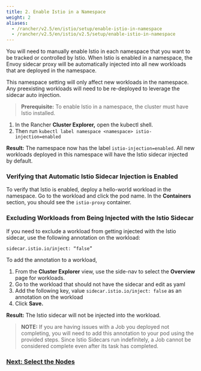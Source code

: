 ```yaml
---
title: 2. Enable Istio in a Namespace
weight: 2
aliases:
  - /rancher/v2.5/en/istio/setup/enable-istio-in-namespace
  - /rancher/v2.5/en/istio/v2.5/setup/enable-istio-in-namespace
---
```


You will need to manually enable Istio in each namespace that you want to be tracked or controlled by Istio. When Istio is enabled in a namespace, the Envoy sidecar proxy will be automatically injected into all new workloads that are deployed in the namespace.

This namespace setting will only affect new workloads in the namespace. Any preexisting workloads will need to be re-deployed to leverage the sidecar auto injection.

> **Prerequisite:** To enable Istio in a namespace, the cluster must have Istio installed.  

1. In the Rancher **Cluster Explorer,** open the kubectl shell.
1. Then run `kubectl label namespace <namespace> istio-injection=enabled`

**Result:** The namespace now has the label `istio-injection=enabled`. All new workloads deployed in this namespace will have the Istio sidecar injected by default.

### Verifying that Automatic Istio Sidecar Injection is Enabled

To verify that Istio is enabled, deploy a hello-world workload in the namespace. Go to the workload and click the pod name. In the **Containers** section, you should see the `istio-proxy` container.

### Excluding Workloads from Being Injected with the Istio Sidecar

If you need to exclude a workload from getting injected with the Istio sidecar, use the following annotation on the workload:

```
sidecar.istio.io/inject: “false”
```

To add the annotation to a workload,

1. From the **Cluster Explorer** view, use the side-nav to select the **Overview** page for workloads.
1. Go to the workload that should not have the sidecar and edit as yaml
1. Add the following key, value `sidecar.istio.io/inject: false` as an annotation on the workload
1. Click **Save.**

**Result:** The Istio sidecar will not be injected into the workload.

> **NOTE:** If you are having issues with a Job you deployed not completing, you will need to add this annotation to your pod using the provided steps. Since Istio Sidecars run indefinitely, a Job cannot be considered complete even after its task has completed. 


### [Next: Select the Nodes ]({{<baseurl>}}/rancher/v2.5/en/istio/setup/node-selectors)